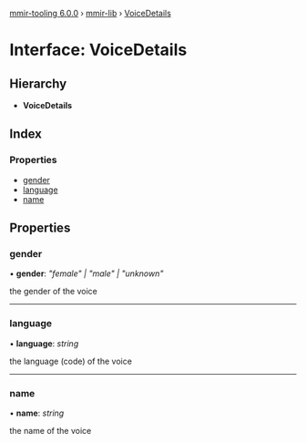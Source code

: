 [mmir-tooling 6.0.0](../README.md) › [mmir-lib](../modules/mmir_lib.md) › [VoiceDetails](mmir_lib.voicedetails.md)

# Interface: VoiceDetails

## Hierarchy

* **VoiceDetails**

## Index

### Properties

* [gender](mmir_lib.voicedetails.md#gender)
* [language](mmir_lib.voicedetails.md#language)
* [name](mmir_lib.voicedetails.md#name)

## Properties

###  gender

• **gender**: *"female" | "male" | "unknown"*

the gender of the voice

___

###  language

• **language**: *string*

the language (code) of the voice

___

###  name

• **name**: *string*

the name of the voice
